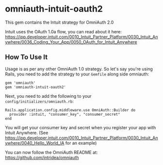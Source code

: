 # omniauth-intuit-oauth2
This gem contains the Intuit strategy for OmniAuth 2.0

Intuit uses the OAuth 1.0a flow, you can read about it here: https://ipp.developer.intuit.com/0010_Intuit_Partner_Platform/0030_Intuit_Anywhere/0036_Coding_Your_App/0050_OAuth_for_Intuit_Anywhere

## How To Use It

Usage is as per any other OmniAuth 1.0 strategy. So let's say you're using Rails, you need to add the strategy to your `Gemfile` along side omniauth:

    gem 'omniauth'
    gem 'omniauth-intuit-oauth2'

Next, you need to add the following to your `config/initializers/omniauth.rb`:

    Rails.application.config.middleware.use OmniAuth::Builder do
      provider :intuit, "consumer_key", "consumer_secret" 
    end

You will get your consumer key and secret when you register your app with Intuit Anywhere.  (See
https://ipp.developer.intuit.com/0010_Intuit_Partner_Platform/0030_Intuit_Anywhere/0040_Hello_World_IA for an example)

You can now follow the OmniAuth README at: https://github.com/intridea/omniauth
